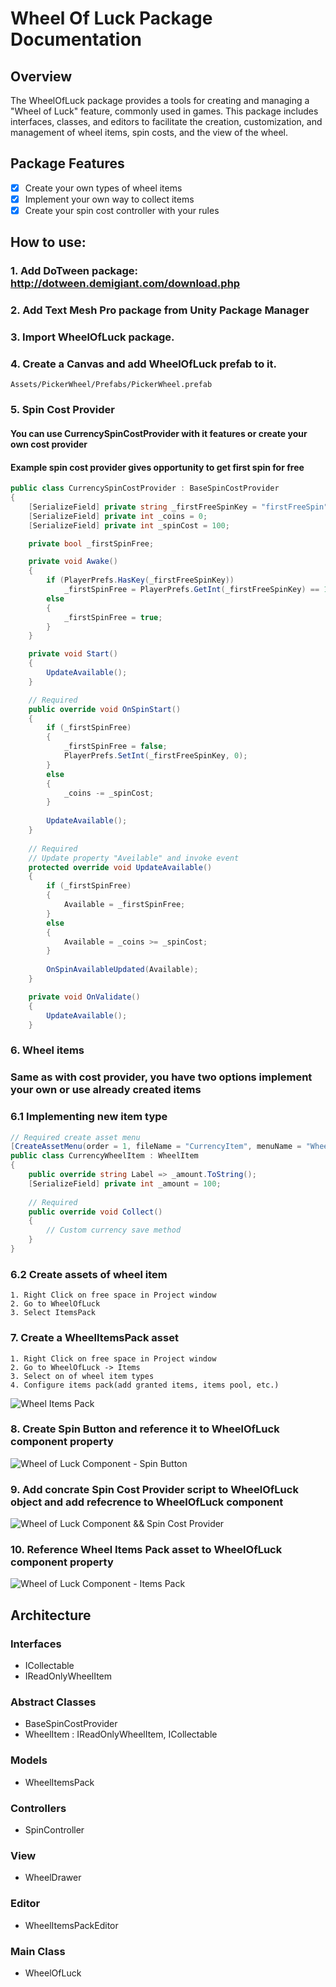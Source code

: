 # Wheel Of Luck Package Documentation
 
## Overview

The WheelOfLuck package provides a tools for creating and managing a "Wheel of Luck" feature, commonly used in games. This package includes interfaces, classes, and editors to facilitate the creation, customization, and management of wheel items, spin costs, and the view of the wheel.

## Package Features
- [X] Create your own types of wheel items
- [X] Implement your own way to collect items
- [X] Create your spin cost controller with your rules 

## How to use:
### 1. Add **DoTween** package: http://dotween.demigiant.com/download.php
### 2. Add **Text Mesh Pro** package from Unity Package Manager
### 3. Import WheelOfLuck package.
### 4. Create a Canvas and add WheelOfLuck prefab to it.
    Assets/PickerWheel/Prefabs/PickerWheel.prefab
### 5. Spin Cost Provider
#### You can use CurrencySpinCostProvider with it features or create your own cost provider
#### Example spin cost provider gives opportunity to get first spin for free 
```C#
public class CurrencySpinCostProvider : BaseSpinCostProvider
{
    [SerializeField] private string _firstFreeSpinKey = "firstFreeSpin"; 
    [SerializeField] private int _coins = 0;
    [SerializeField] private int _spinCost = 100;

    private bool _firstSpinFree;

    private void Awake()
    {
        if (PlayerPrefs.HasKey(_firstFreeSpinKey))
            _firstSpinFree = PlayerPrefs.GetInt(_firstFreeSpinKey) == 1;
        else
        {
            _firstSpinFree = true;
        }
    }

    private void Start()
    {
        UpdateAvailable();
    }

    // Required
    public override void OnSpinStart()
    {
        if (_firstSpinFree)
        {
            _firstSpinFree = false;
            PlayerPrefs.SetInt(_firstFreeSpinKey, 0);
        }
        else
        {
            _coins -= _spinCost;
        }
        
        UpdateAvailable();
    }
        
    // Required
    // Update property "Aveilable" and invoke event 
    protected override void UpdateAvailable()
    {
        if (_firstSpinFree)
        {
            Available = _firstSpinFree;
        }
        else
        {
            Available = _coins >= _spinCost;
        }
            
        OnSpinAvailableUpdated(Available);
    }

    private void OnValidate()
    {
        UpdateAvailable();
    }
```
### 6. Wheel items
### Same as with cost provider, you have two options implement your own or use already created items
### 6.1 Implementing new item type
```C#
// Required create asset menu
[CreateAssetMenu(order = 1, fileName = "CurrencyItem", menuName = "WheelOfLuck/Items/Currency")]
public class CurrencyWheelItem : WheelItem
{
    public override string Label => _amount.ToString();
    [SerializeField] private int _amount = 100;
    
    // Required
    public override void Collect()
    {
        // Custom currency save method
    }
}
```
### 6.2 Create assets of wheel item 
    1. Right Click on free space in Project window
    2. Go to WheelOfLuck
    3. Select ItemsPack

### 7. Create a WheelItemsPack asset
    1. Right Click on free space in Project window
    2. Go to WheelOfLuck -> Items
    3. Select on of wheel item types
    4. Configure items pack(add granted items, items pool, etc.)

![Wheel Items Pack](image.png)

### 8. Create Spin Button and reference it to WheelOfLuck component property
![Wheel of Luck Component - Spin Button](image-1.png)
### 9. Add concrate Spin Cost Provider script to WheelOfLuck object and add refecrence to WheelOfLuck component
![Wheel of Luck Component && Spin Cost Provider](image-2.png)

### 10. Reference Wheel Items Pack asset to WheelOfLuck component property
![Wheel of Luck Component - Items Pack](img.png)

## Architecture
### Interfaces
- ICollectable
- IReadOnlyWheelItem
### Abstract Classes 
- BaseSpinCostProvider
- WheelItem : IReadOnlyWheelItem, ICollectable
### Models
- WheelItemsPack
### Controllers
- SpinController
### View
- WheelDrawer
### Editor
- WheelItemsPackEditor
### Main Class
- WheelOfLuck